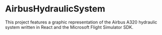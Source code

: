 # AirbusHydraulicSystem
 This project features a graphic representation of the Airbus A320 hydraulic system written in React and the Microsoft Flight Simulator SDK.
